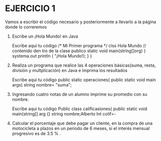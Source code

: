 # EJERCICIO 1
Vamos a escribir el código necesario y posteriormente a llevarlo a la página donde lo correremos

1. Escribe un ¡Hola Mundo! en Java
     
     Escribe aqui tu código
     /* Mi Primer programa
     */
     clss Hola Mundo
     // contenido den tro de la clase
     publico static void main(string[]org) }
     systema.out println ( "¡Hola Mundo!);
    }
    }
2. Realiza un programa que realice las 4 operaciones básicas(suma, resta, división y multplicación) en Java e imprima los resultados

    Escribe aqui tu código
    public static operaciones{
    public static void main[]( strinting) args)
    string nombre= "suma";
    
    
3. Ingresando cuatro notas de un alumno imprime su promedio con su nombre.

    Escribe aqui tu código
    Public class calificasiones{
    public static void main(string[] arg {}
    string nombre;Alberto
    Int colif=-
    
 4. Calcular el porcentaje que debe pagar un cliente, en la compra de una motocicleta a plazos en un periodo de 6 meses, si el interés mensual progresivo es de 3.5 % .
